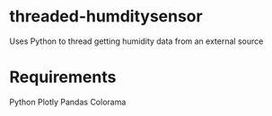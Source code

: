 # threaded-humditysensor
Uses Python to thread getting humidity data from an external source

# Requirements
Python
Plotly
Pandas
Colorama
